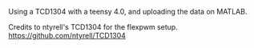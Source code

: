 Using a TCD1304 with a teensy 4.0, and uploading the data on MATLAB.


Credits to ntyrell's TCD1304 for the flexpwm setup. https://github.com/ntyrell/TCD1304
